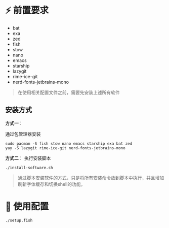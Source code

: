 # ⚡️ 前置要求
* bat
* exa
* zed
* fish
* stow
* nano
* emacs
* starship
* lazygit
* rime-ice-git
* nerd-fonts-jetbrains-mono
> 在使用相关配置文件之前，需要先安装上述所有软件
## 安装方式
**方式一**：

通过包管理器安装
```
sudo pacman -S fish stow nano emacs starship exa bat zed
yay -S lazygit rime-ice-git nerd-fonts-jetbrains-mono
```
**方式二**：
执行安装脚本
```
./install-software.sh
```
> 通过脚本安装软件的方式，只是将所有安装命令放到脚本中执行，并且增加刷新字体缓存和切换shell的功能。
# 🚀 使用配置
```
./setup.fish
```